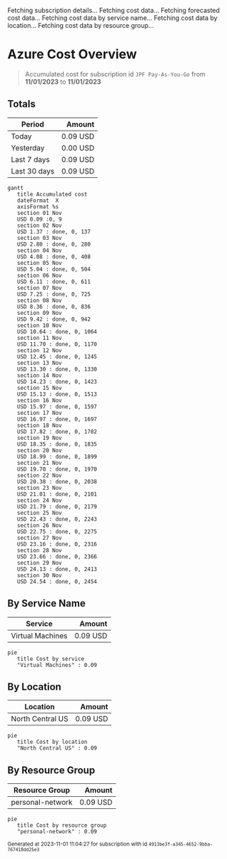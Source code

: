 Fetching subscription details...
Fetching cost data...
Fetching forecasted cost data...
Fetching cost data by service name...
Fetching cost data by location...
Fetching cost data by resource group...
# Azure Cost Overview

> Accumulated cost for subscription id `JPF Pay-As-You-Go` from **11/01/2023** to **11/01/2023**

## Totals

|Period|Amount|
|---|---:|
|Today|0.09 USD|
|Yesterday|0.00 USD|
|Last 7 days|0.09 USD|
|Last 30 days|0.09 USD|

```mermaid
gantt
   title Accumulated cost
   dateFormat  X
   axisFormat %s
   section 01 Nov
   USD 0.09 :0, 9
   section 02 Nov
   USD 1.37 : done, 0, 137
   section 03 Nov
   USD 2.80 : done, 0, 280
   section 04 Nov
   USD 4.08 : done, 0, 408
   section 05 Nov
   USD 5.04 : done, 0, 504
   section 06 Nov
   USD 6.11 : done, 0, 611
   section 07 Nov
   USD 7.25 : done, 0, 725
   section 08 Nov
   USD 8.36 : done, 0, 836
   section 09 Nov
   USD 9.42 : done, 0, 942
   section 10 Nov
   USD 10.64 : done, 0, 1064
   section 11 Nov
   USD 11.70 : done, 0, 1170
   section 12 Nov
   USD 12.45 : done, 0, 1245
   section 13 Nov
   USD 13.30 : done, 0, 1330
   section 14 Nov
   USD 14.23 : done, 0, 1423
   section 15 Nov
   USD 15.13 : done, 0, 1513
   section 16 Nov
   USD 15.97 : done, 0, 1597
   section 17 Nov
   USD 16.97 : done, 0, 1697
   section 18 Nov
   USD 17.82 : done, 0, 1782
   section 19 Nov
   USD 18.35 : done, 0, 1835
   section 20 Nov
   USD 18.99 : done, 0, 1899
   section 21 Nov
   USD 19.70 : done, 0, 1970
   section 22 Nov
   USD 20.38 : done, 0, 2038
   section 23 Nov
   USD 21.01 : done, 0, 2101
   section 24 Nov
   USD 21.79 : done, 0, 2179
   section 25 Nov
   USD 22.43 : done, 0, 2243
   section 26 Nov
   USD 22.75 : done, 0, 2275
   section 27 Nov
   USD 23.16 : done, 0, 2316
   section 28 Nov
   USD 23.66 : done, 0, 2366
   section 29 Nov
   USD 24.13 : done, 0, 2413
   section 30 Nov
   USD 24.54 : done, 0, 2454
```

## By Service Name

|Service|Amount|
|---|---:|
|Virtual Machines|0.09 USD|

```mermaid
pie
   title Cost by service
   "Virtual Machines" : 0.09
```

## By Location

|Location|Amount|
|---|---:|
|North Central US|0.09 USD|

```mermaid
pie
   title Cost by location
   "North Central US" : 0.09
```

## By Resource Group

|Resource Group|Amount|
|---|---:|
|personal-network|0.09 USD|

```mermaid
pie
   title Cost by resource group
   "personal-network" : 0.09
```

<sup>Generated at 2023-11-01 11:04:27 for subscription with id `4913be3f-a345-4652-9bba-767418dd25e3`</sup>
